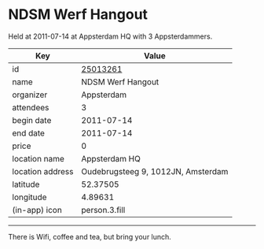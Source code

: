 # NDSM Werf Hangout
Held at 2011-07-14 at Appsterdam HQ with 3 Appsterdammers.
        
|Key|Value
|---|---|
|id|[25013261](https://www.meetup.com/appsterdam/events/25013261/)|
|name|NDSM Werf Hangout|
|organizer|Appsterdam|
|attendees|3|
|begin date|2011-07-14|
|end date|2011-07-14|
|price|0|
|location name|Appsterdam HQ|
|location address|Oudebrugsteeg 9, 1012JN, Amsterdam|
|latitude|52.37505|
|longitude|4.89631|
|(in-app) icon|person.3.fill|

---

There is Wifi, coffee and tea, but bring your lunch.


